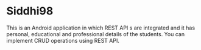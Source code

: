 # Siddhi98
This is an Android application in which REST API s are integrated and it has personal, educational and professional details of the students. You can implement CRUD operations using REST API.
